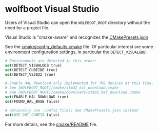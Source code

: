 ﻿# wolfboot Visual Studio

Users of Visual Studio can open the `WOLFBOOT_ROOT` directory without the need for a project file.

Visual Studio is "cmake-aware" and recognizes the [CMakePresets.json](../../CMakePresets.json)

See the [cmake/config_defaults.cmake](../../cmake/config_defaults.cmake) file. Of particular interest
are some environment configuration settings, in particular the `DETECT_VISUALGDB`:

```cmake
# Environments are detected in this order:
set(DETECT_VISUALGDB true)
set(DETECT_CUBEIDE true)
set(DETECT_VS2022 true)

# Enable HAL download only implemented for TMS devices at this time.
# See [WOLFBOOT_ROOT]/cmake/stm32_hal_download.cmake
# and [WOLFBOOT_ROOT]/cmake/downloads/stm32_hal_download.cmake
set(ENABLE_HAL_DOWNLOAD true)
set(FOUND_HAL_BASE false)

# optionally use .config files; See CMakePresets.json instead
set(USE_DOT_CONFIG false)
```


For more details, see the [cmake/README](../../cmake/README.md) file.
